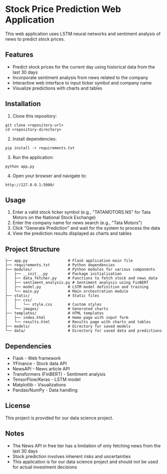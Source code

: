 # Stock Price Prediction Web Application

This web application uses LSTM neural networks and sentiment analysis of news to predict stock prices. 

## Features

* Predict stock prices for the current day using historical data from the last 30 days
* Incorporate sentiment analysis from news related to the company
* Interactive web interface to input ticker symbol and company name
* Visualize predictions with charts and tables

## Installation

1. Clone this repository:
```
git clone <repository-url>
cd <repository-directory>
```

2. Install dependencies:
```
pip install -r requirements.txt
```

3. Run the application:
```
python app.py
```

4. Open your browser and navigate to:
```
http://127.0.0.1:5000/
```

## Usage

1. Enter a valid stock ticker symbol (e.g., "TATAMOTORS.NS" for Tata Motors on the National Stock Exchange)
2. Enter the company name for news search (e.g., "Tata Motors")
3. Click "Generate Prediction" and wait for the system to process the data
4. View the prediction results displayed as charts and tables

## Project Structure

```
├── app.py                  # Flask application main file
├── requirements.txt        # Python dependencies
├── modules/                # Python modules for various components
│   ├── __init__.py         # Package initialization
│   ├── data_fetcher.py     # Functions to fetch stock and news data
│   ├── sentiment_analysis.py # Sentiment analysis using FinBERT
│   ├── model.py            # LSTM model definition and training
│   └── main.py             # Main orchestration module
├── static/                 # Static files
│   ├── css/
│   │   └── style.css       # Custom styles
│   └── images/             # Generated charts
├── templates/              # HTML templates
│   ├── index.html          # Home page with input form
│   └── results.html        # Results page with charts and tables
├── models/                 # Directory for saved models
└── data/                   # Directory for saved data and predictions
```

## Dependencies

* Flask - Web framework
* YFinance - Stock data API
* NewsAPI - News article API
* Transformers (FinBERT) - Sentiment analysis
* TensorFlow/Keras - LSTM model
* Matplotlib - Visualizations
* Pandas/NumPy - Data handling

## License

This project is provided for our data science project.

## Notes

* The News API in free tier has a limitation of only fetching news from the last 30 days
* Stock prediction involves inherent risks and uncertainties
* This application is for our data science project and should not be used for actual investment decisions 